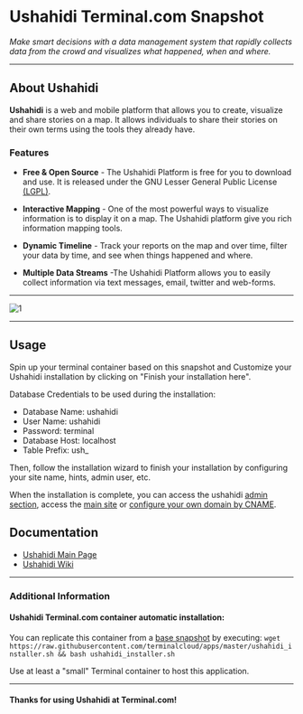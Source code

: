 # **Ushahidi** Terminal.com Snapshot
*Make smart decisions with a data management system that rapidly collects data from the crowd and visualizes what happened, when and where.*

---

## About Ushahidi
**Ushahidi** is a web and mobile platform that allows you to create, visualize and share stories on a map. It allows individuals to share their stories on their own terms using the tools they already have. 


### Features
- **Free & Open Source** - The Ushahidi Platform is free for you to download and use. It is released under the GNU Lesser General Public License [(LGPL)](http://creativecommons.org/licenses/LGPL/2.1/).

- **Interactive Mapping** - One of the most powerful ways to visualize information is to display it on a map. The Ushahidi platform give you rich information mapping tools.

- **Dynamic Timeline** - Track your reports on the map and over time, filter your data by time, and see when things happened and where.

- **Multiple Data Streams** -The Ushahidi Platform allows you to easily collect information via text messages, email, twitter and web-forms.


---

![1](http://newswatch.nationalgeographic.com/files/2012/06/UHP2-921x700.png)

---

## Usage
Spin up your terminal container based on this snapshot and Customize your Ushahidi installation by clicking on "Finish your installation here".

Database Credentials to be used during the installation:

- Database Name: ushahidi
- User Name: ushahidi
- Password: terminal
- Database Host: localhost
- Table Prefix: ush_

Then, follow the installation wizard to finish your installation by configuring your site name, hints, admin user, etc.

When the installation is complete, you can access the ushahidi [admin section](http://terminalservername-80.terminal.com/admin), access the [main site](http://terminalservername-80.terminal.com) or [configure your own domain by CNAME](https://www.terminal.com/faq#cname).


## Documentation
- [Ushahidi Main Page](http://www.ushahidi.com/)
- [Ushahidi Wiki](https://wiki.ushahidi.com)


---

### Additional Information
#### Ushahidi Terminal.com container automatic installation:
You can replicate this container from a [base snapshot](https://www.terminal.com/tiny/FzpHiTXG1K) by executing:
`wget https://raw.githubusercontent.com/terminalcloud/apps/master/ushahidi_installer.sh && bash ushahidi_installer.sh`

Use at least a "small" Terminal container to host this application. 

---

#### Thanks for using Ushahidi at Terminal.com!